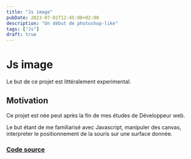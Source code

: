 ```yaml
---
title: "Js image"
pubDate: 2023-07-01T12:45:08+02:00
description: "Un début de photoshop-like"
tags: ["Js"]
draft: true
---
```


# Js image

Le but de ce projet est littéralement experimental.

## Motivation

Ce projet est née peut après la fin de mes études de Développeur web.

Le but étant de me familiarisé avec Javascript, manipuler des canvas,
interpreter le positionnement de la souris sur une surface donnée.

### [Code source](https://github.com/onadrog/ImgConverter)
